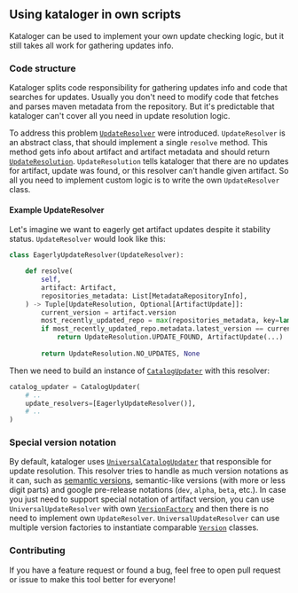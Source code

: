## Using kataloger in own scripts

Kataloger can be used to implement your own update checking logic, but it still takes all work for gathering updates info.

### Code structure

Kataloger splits code responsibility for gathering updates info and code that searches for updates. Usually you don't need to modify code that fetches and parses maven metadata from the repository.
But it's predictable that kataloger can't cover all you need in update resolution logic. 

To address this problem [`UpdateResolver`](./base/update_resolver.py) were introduced. `UpdateResolver` is an abstract class, that should implement a single `resolve` method. 
This method gets info about artifact and artifact metadata and should return [`UpdateResolution`](./base/update_resolution.py).
`UpdateResolution` tells kataloger that there are no updates for artifact, update was found, or this resolver can't handle given artifact.
So all you need to implement custom logic is to write the own `UpdateResolver` class.

#### Example UpdateResolver

Let's imagine we want to eagerly get artifact updates despite it stability status. `UpdateResolver` would look like this:

```python
class EagerlyUpdateResolver(UpdateResolver):

    def resolve(
        self,
        artifact: Artifact,
        repositories_metadata: List[MetadataRepositoryInfo],
    ) -> Tuple[UpdateResolution, Optional[ArtifactUpdate]]:
        current_version = artifact.version
        most_recently_updated_repo = max(repositories_metadata, key=lambda rm: rm.metadata.last_updated)
        if most_recently_updated_repo.metadata.latest_version == current_version:
            return UpdateResolution.UPDATE_FOUND, ArtifactUpdate(...)
        
        return UpdateResolution.NO_UPDATES, None
```

Then we need to build an instance of [`CatalogUpdater`](../catalog_updater.py) with this resolver:

```python
catalog_updater = CatalogUpdater(
    # ..
    update_resolvers=[EagerlyUpdateResolver()],
    # ..
)
```

### Special version notation

By default, kataloger uses [`UniversalCatalogUpdater`](./universal/universal_update_resolver.py) that responsible for update resolution.
This resolver tries to handle as much version notations as it can, such as [semantic versions](https://semver.org), semantic-like versions (with more or less digit parts) and google pre-release notations (`dev`, `alpha`, `beta`, etc.). 
In case you just need to support special notation of artifact version, you can use `UniversalUpdateResolver` with own [`VersionFactory`](./universal/version_factory.py) and then there is no need to implement own `UpdateResolver`.
`UniversalUpdateResolver` can use multiple version factories to instantiate comparable [`Version`](./universal/version.py) classes.

### Contributing

If you have a feature request or found a bug, feel free to open pull request or issue to make this tool better for everyone!
